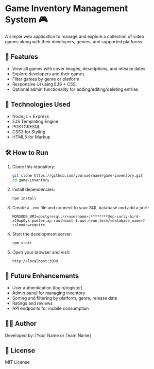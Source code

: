 
# Game Inventory Management System 🎮

A simple web application to manage and explore a collection of video games along with their developers, genres, and supported platforms.

## 🚀 Features

- View all games with cover images, descriptions, and release dates  
- Explore developers and their games  
- Filter games by genre or platform  
- Responsive UI using EJS + CSS  
- Optional admin functionality for adding/editing/deleting entries  

## 💾 Technologies Used

- Node.js + Express
- EJS Templating Engine
- POSTGRESQL
- CSS3 for Styling
- HTML5 for Markup

## 🛠 How to Run

1. Clone this repository:
    ```bash
    git clone https://github.com/yourusername/game-inventory.git
    cd game-inventory
    ```

2. Install dependencies:
    ```bash
    npm install
    ```

3. Create a `.env` file and connect to your SQL database and add a port:
    ```
    MONGODB_URI=postgresql://<username>:********@ep-curly-bird-a10wp0ys-pooler.ap-southeast-1.aws.neon.tech/<database_name>?sslmode=require
    ```

4. Start the development server:
    ```bash
    npm start
    ```

5. Open your browser and visit:
    ```
    http://localhost:3000
    ```

## 📜 Future Enhancements

- User authentication (login/register)
- Admin panel for managing inventory
- Sorting and filtering by platform, genre, release date
- Ratings and reviews
- API endpoints for mobile consumption

## 👨‍💻 Author

Developed by: [Your Name or Team Name]

## 📝 License

MIT License
